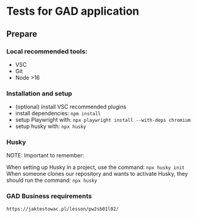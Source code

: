 # Tests for GAD application

## Prepare

### Local recommended tools:

- VSC
- Git
- Node >16

### Installation and setup

- (optional) install VSC recommended plugins
- install dependencies: `npm install`
- setup Playwright with: `npx playwright install --with-deps chromium`
- setup husky with: `npx husky`

### Husky

NOTE: Important to remember:

When setting up Husky in a project, use the command:
`npx husky init`
When someone clones our repository and wants to activate Husky, they should run the command:
`npx husky`

### GAD Business requirements

`https://jaktestowac.pl/lesson/pw2sb01l02/`

